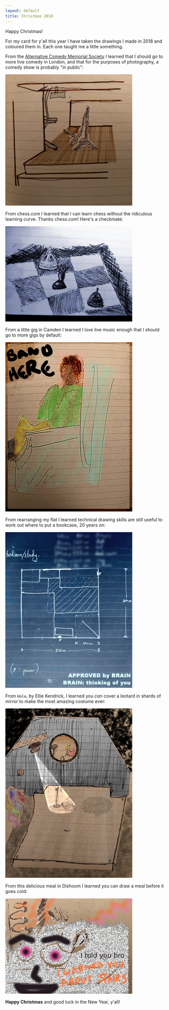 ```yaml
---
layout: default
title: Christmas 2018
---
```

Happy Christmas!

For my card for y'all this year I have taken the drawings I made in 2018 and coloured them in.
Each one taught me a little something.

From the [Alternative Comedy Memorial Society](https://noblefailure.org) I learned that I should go to more live comedy in London, and that for the purposes of photography, a comedy show is probably "in public":

[<img src="/images/2018-Q4/acms_small.jpg" alt="a rough sketch of an empty comedy stage with the planks of the stage visible to give a sense of perspective" />](/images/2018-Q4/acms.jpg)

From chess.com I learned that I can learn chess without the ridiculous learning curve.  Thanks chess.com!  Here's a checkmate:

[<img src="/images/2018-Q4/chess_small.jpg" alt="a chessboard with the white king pressed against the board's edge by the black queen supported by the white king" />](/images/2018-Q4/chess.jpg)

From a little gig in Camden I learned I love live music enough that I should go to more gigs by default:

[<img src="/images/2018-Q4/concert_small.jpg" alt="a man in a green top with yellow trousers sat in a chair looking at a blank square with BAND HERE scrawled in it" />](/images/2018-Q4/concert.jpg)

From rearranging my flat I learned technical drawing skills are still useful to work out where to put a bookcase, 20 years on:

[<img src="/images/2018-Q4/floorplan_small.jpg" alt="a technical drawing of a room with blue background and white foreground in the style of a blueprint"/>](/images/2018-Q4/floorplan.jpg)

From `Hole`, by Ellie Kendrick, I learned you *can* cover a leotard in shards of mirror to make the most amazing costume ever:

[<img src="/images/2018-Q4/hole_small.jpg" alt="a spotlight on an empty stage illuminating a microphone; there is a crowd of people watching" />](/images/2018-Q4/hole.jpg)

From this delicious meal in Dishoom I learned you can draw a meal before it goes cold:

[<img src="/images/2018-Q4/squiggles_small.jpg" alt="a pixellated image of a face smiling with the subtitle 'I told you bro' and 'I warned you about stairs' i.e. the image does not match its description in the main text of the website but instead references Sweet Bro and Hella Jeff, a 2012 webcomic" />](/images/2018-Q4/squiggles.jpg)

**Happy Christmas** and good luck in the New Year, y'all!
